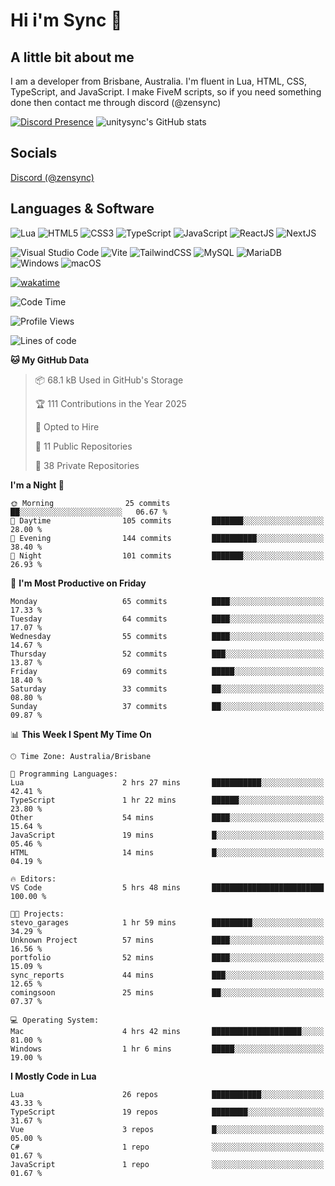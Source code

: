 # Hi i'm Sync 👋

## A little bit about me
I am a developer from Brisbane, Australia. I'm fluent in Lua, HTML, CSS, TypeScript, and JavaScript. I make FiveM scripts, so if you need something done then contact me through discord (@zensync)

[![Discord Presence](https://lanyard.cnrad.dev/api/265742868587479050)](https://discord.com/users/265742868587479050)
![unitysync's GitHub stats](https://github-readme-stats.vercel.app/api?username=unitysync&show_icons=true&theme=ambient_gradient)

## Socials
<p><a href="https://discord.com/users/265742868587479050">Discord (@zensync)</a></p>

## Languages & Software
![Lua](https://img.shields.io/badge/lua-%232C2D72.svg?style=for-the-badge&logo=lua&logoColor=white) ![HTML5](https://img.shields.io/badge/html5-%23E34F26.svg?style=for-the-badge&logo=html5&logoColor=white) ![CSS3](https://img.shields.io/badge/css3-%231572B6.svg?style=for-the-badge&logo=css3&logoColor=white) ![TypeScript](https://img.shields.io/badge/TypeScript-3178C6?logo=typescript&logoColor=fff&style=for-the-badge) ![JavaScript](https://img.shields.io/badge/javascript-%23323330.svg?style=for-the-badge&logo=javascript&logoColor=%23F7DF1E) ![ReactJS](https://shields.io/badge/react-black?logo=react&style=for-the-badge) ![NextJS](https://img.shields.io/badge/next.js-000000?style=for-the-badge&logo=nextdotjs&logoColor=white)

![Visual Studio Code](https://custom-icon-badges.demolab.com/badge/Visual%20Studio%20Code-0078d7.svg?logo=vsc&logoColor=white&style=for-the-badge) ![Vite](https://img.shields.io/badge/Vite-646CFF?style=for-the-badge&logo=Vite&logoColor=white) ![TailwindCSS](https://img.shields.io/badge/tailwindcss-%2338B2AC.svg?style=for-the-badge&logo=tailwind-css&logoColor=white) ![MySQL](https://img.shields.io/badge/MySQL-4479A1?style=for-the-badge&logo=mysql&logoColor=white) ![MariaDB](https://img.shields.io/badge/MariaDB-003545?style=for-the-badge&logo=mariadb&logoColor=white) ![Windows](https://custom-icon-badges.demolab.com/badge/Windows-0078D6?logo=windows11&logoColor=white&style=for-the-badge) ![macOS](https://img.shields.io/badge/macOS-000000?logo=apple&logoColor=F0F0F0&style=for-the-badge)

[![wakatime](https://wakatime.com/badge/user/018c590e-972a-4f9d-bbc0-f77a1b8e8227.svg?style=for-the-badge)](https://wakatime.com/@unitysync)

<!--START_SECTION:waka-->
![Code Time](http://img.shields.io/badge/Code%20Time-369%20hrs%2020%20mins-blue)

![Profile Views](http://img.shields.io/badge/Profile%20Views-12-blue)

![Lines of code](https://img.shields.io/badge/From%20Hello%20World%20I%27ve%20Written-382.2%20thousand%20lines%20of%20code-blue)

**🐱 My GitHub Data** 

> 📦 68.1 kB Used in GitHub's Storage 
 > 
> 🏆 111 Contributions in the Year 2025
 > 
> 💼 Opted to Hire
 > 
> 📜 11 Public Repositories 
 > 
> 🔑 38 Private Repositories 
 > 
**I'm a Night 🦉** 

```text
🌞 Morning                25 commits          ██░░░░░░░░░░░░░░░░░░░░░░░   06.67 % 
🌆 Daytime                105 commits         ███████░░░░░░░░░░░░░░░░░░   28.00 % 
🌃 Evening                144 commits         ██████████░░░░░░░░░░░░░░░   38.40 % 
🌙 Night                  101 commits         ███████░░░░░░░░░░░░░░░░░░   26.93 % 
```
📅 **I'm Most Productive on Friday** 

```text
Monday                   65 commits          ████░░░░░░░░░░░░░░░░░░░░░   17.33 % 
Tuesday                  64 commits          ████░░░░░░░░░░░░░░░░░░░░░   17.07 % 
Wednesday                55 commits          ████░░░░░░░░░░░░░░░░░░░░░   14.67 % 
Thursday                 52 commits          ███░░░░░░░░░░░░░░░░░░░░░░   13.87 % 
Friday                   69 commits          █████░░░░░░░░░░░░░░░░░░░░   18.40 % 
Saturday                 33 commits          ██░░░░░░░░░░░░░░░░░░░░░░░   08.80 % 
Sunday                   37 commits          ██░░░░░░░░░░░░░░░░░░░░░░░   09.87 % 
```


📊 **This Week I Spent My Time On** 

```text
🕑︎ Time Zone: Australia/Brisbane

💬 Programming Languages: 
Lua                      2 hrs 27 mins       ███████████░░░░░░░░░░░░░░   42.41 % 
TypeScript               1 hr 22 mins        ██████░░░░░░░░░░░░░░░░░░░   23.80 % 
Other                    54 mins             ████░░░░░░░░░░░░░░░░░░░░░   15.64 % 
JavaScript               19 mins             █░░░░░░░░░░░░░░░░░░░░░░░░   05.46 % 
HTML                     14 mins             █░░░░░░░░░░░░░░░░░░░░░░░░   04.19 % 

🔥 Editors: 
VS Code                  5 hrs 48 mins       █████████████████████████   100.00 % 

🐱‍💻 Projects: 
stevo_garages            1 hr 59 mins        █████████░░░░░░░░░░░░░░░░   34.29 % 
Unknown Project          57 mins             ████░░░░░░░░░░░░░░░░░░░░░   16.56 % 
portfolio                52 mins             ████░░░░░░░░░░░░░░░░░░░░░   15.09 % 
sync_reports             44 mins             ███░░░░░░░░░░░░░░░░░░░░░░   12.65 % 
comingsoon               25 mins             ██░░░░░░░░░░░░░░░░░░░░░░░   07.37 % 

💻 Operating System: 
Mac                      4 hrs 42 mins       ████████████████████░░░░░   81.00 % 
Windows                  1 hr 6 mins         █████░░░░░░░░░░░░░░░░░░░░   19.00 % 
```

**I Mostly Code in Lua** 

```text
Lua                      26 repos            ███████████░░░░░░░░░░░░░░   43.33 % 
TypeScript               19 repos            ████████░░░░░░░░░░░░░░░░░   31.67 % 
Vue                      3 repos             █░░░░░░░░░░░░░░░░░░░░░░░░   05.00 % 
C#                       1 repo              ░░░░░░░░░░░░░░░░░░░░░░░░░   01.67 % 
JavaScript               1 repo              ░░░░░░░░░░░░░░░░░░░░░░░░░   01.67 % 
```




<!--END_SECTION:waka-->
